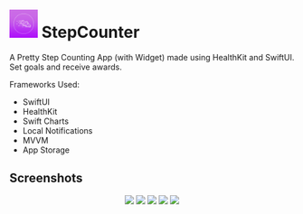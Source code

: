 # <img src="https://github.com/maxreuben/StepCounter/blob/main/Steps/Assets.xcassets/AppIcon.appiconset/StepTracker.png" alt="TripApp.png" title="TripApp" width="50" height="50"/> StepCounter

A Pretty Step Counting App (with Widget) made using HealthKit and SwiftUI. Set goals and receive awards.

Frameworks Used:
  * SwiftUI
  * HealthKit
  * Swift Charts
  * Local Notifications
  * MVVM
  * App Storage

## Screenshots
<p align="center">
<img src="https://user-images.githubusercontent.com/76922883/209883943-03fc014d-778a-429d-8817-79d5a665ba0d.jpg" width="150"/>
<img src="https://user-images.githubusercontent.com/76922883/209884023-aca50258-92ee-4dcf-89db-5e69ee6d3076.jpg" width="150"/>
<img src="https://user-images.githubusercontent.com/76922883/209884047-f5b8bf5f-7ee5-43f1-bedc-6c7786197a13.jpg" width="150"/>
<img src="https://user-images.githubusercontent.com/76922883/209884076-f3ebcd7b-5dc2-49c2-9762-83e50c19e102.jpg" width="150"/>
<img src="https://user-images.githubusercontent.com/76922883/209884112-f3ad71cd-2fb7-4473-a1d3-8fbdb3c37a00.jpg" width="150"/>
</p>
